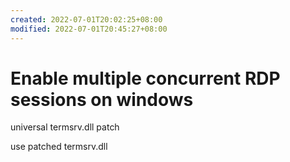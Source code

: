 ```yaml
---
created: 2022-07-01T20:02:25+08:00
modified: 2022-07-01T20:45:27+08:00
---
```


# Enable multiple concurrent RDP sessions on windows

universal termsrv.dll patch

use patched termsrv.dll

